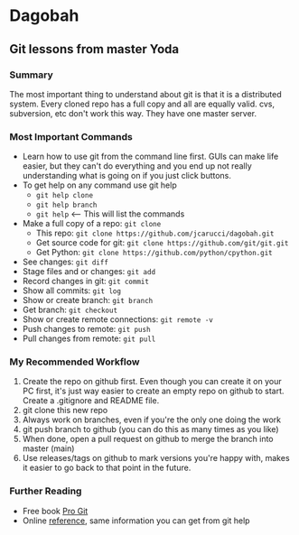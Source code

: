# Dagobah
## Git lessons from master Yoda

### Summary
The most important thing to understand about git is that it is a distributed system. Every cloned repo has a full copy and all are equally valid. cvs, subversion, etc don't work this way. They have one master server.

### Most Important Commands
- Learn how to use git from the command line first. GUIs can make life easier, but they can't do everything and you end up not really understanding what is going on if you just click buttons.
- To get help on any command use git help
    - `git help clone`
    - `git help branch`
    - `git help` <-- This will list the commands
- Make a full copy of a repo: `git clone`
    - This repo: `git clone https://github.com/jcarucci/dagobah.git`
    - Get source code for git: `git clone https://github.com/git/git.git`
    - Get Python: `git clone https://github.com/python/cpython.git`
- See changes: `git diff`
- Stage files and or changes: `git add`
- Record changes in git: `git commit`
- Show all commits: `git log`
- Show or create branch: `git branch`
- Get branch: `git checkout`
- Show or create remote connections: `git remote -v`
- Push changes to remote: `git push`
- Pull changes from remote: `git pull`

### My Recommended Workflow
1. Create the repo on github first. Even though you can create it on your PC first, it's just way easier to create an empty repo on github to start. Create a .gitignore and README file.
2. git clone this new repo
3. Always work on branches, even if you're the only one doing the work
4. git push branch to github (you can do this as many times as you like)
5. When done, open a pull request on github to merge the branch into master (main)
6. Use releases/tags on github to mark versions you're happy with, makes it easier to go back to that point in the future.

### Further Reading
- Free book [Pro Git](https://git-scm.com/book/en/v2)
- Online [reference](https://git-scm.com/docs), same information you can get from git help